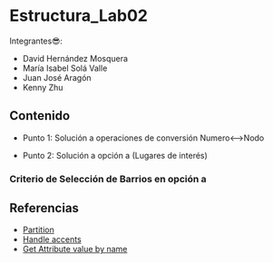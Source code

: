 # Estructura_Lab02
Integrantes:sunglasses::
* David Hernández Mosquera
* María Isabel Solá Valle
* Juan José Aragón
* Kenny Zhu

## Contenido
* Punto 1: Solución a operaciones de conversión     Numero<-->Nodo

* Punto 2: Solución a opción a (Lugares de interés)

### Criterio de Selección de Barrios en opción a


## Referencias
+ [Partition](https://www.w3schools.com/python/ref_string_partition.asp)
+ [Handle accents](https://stackoverflow.com/questions/27592240/open-a-text-file-with-accents-in-python)
+ [Get Attribute value by name](https://stackoverflow.com/questions/2612610/how-to-access-object-attribute-given-string-corresponding-to-name-of-that-attrib)